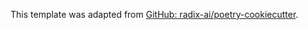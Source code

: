 This template was adapted from [GitHub: radix-ai/poetry-cookiecutter](https://github.com/radix-ai/poetry-cookiecutter).